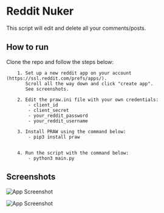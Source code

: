 # Reddit Nuker

This script will edit and delete all your comments/posts.

## How to run

Clone the repo and follow the steps below:

```
    1. Set up a new reddit app on your account (https://ssl.reddit.com/prefs/apps/).
       Scroll all the way down and click "create app".
       See screenshots.
```
```
    2. Edit the praw.ini file with your own credentials:
        - client_id
        - client_secret
        - your_reddit_password
        - your_reddit_username
```
```    
    3. Install PRAW using the command below:
        - pip3 install praw
    
```
```
    4. Run the script with the command below:
        - python3 main.py
```

## Screenshots

![App Screenshot](https://i.imgur.com/QWzIsB2.png)

![App Screenshot](https://i.imgur.com/uvkLYNf.png)

